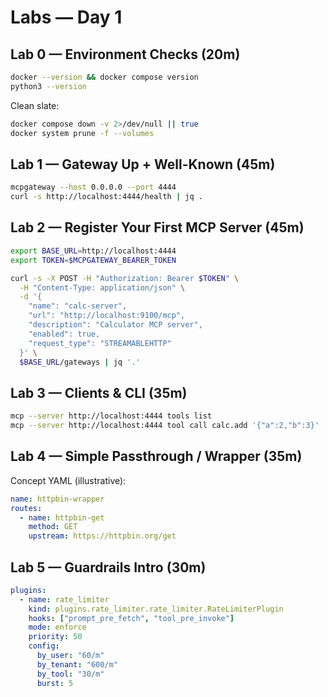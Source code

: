 
# Labs — Day 1

## Lab 0 — Environment Checks (20m)

```bash
docker --version && docker compose version
python3 --version
```

Clean slate:

```bash
docker compose down -v 2>/dev/null || true
docker system prune -f --volumes
```

## Lab 1 — Gateway Up + Well-Known (45m)

```bash
mcpgateway --host 0.0.0.0 --port 4444
curl -s http://localhost:4444/health | jq .
```

## Lab 2 — Register Your First MCP Server (45m)

```bash
export BASE_URL=http://localhost:4444
export TOKEN=$MCPGATEWAY_BEARER_TOKEN

curl -s -X POST -H "Authorization: Bearer $TOKEN" \
  -H "Content-Type: application/json" \
  -d '{
    "name": "calc-server",
    "url": "http://localhost:9100/mcp",
    "description": "Calculator MCP server",
    "enabled": true,
    "request_type": "STREAMABLEHTTP"
  }' \
  $BASE_URL/gateways | jq '.'
```

## Lab 3 — Clients & CLI (35m)

```bash
mcp --server http://localhost:4444 tools list
mcp --server http://localhost:4444 tool call calc.add '{"a":2,"b":3}'
```

## Lab 4 — Simple Passthrough / Wrapper (35m)

Concept YAML (illustrative):

```yaml
name: httpbin-wrapper
routes:
  - name: httpbin-get
    method: GET
    upstream: https://httpbin.org/get
```

## Lab 5 — Guardrails Intro (30m)

```yaml
plugins:
  - name: rate_limiter
    kind: plugins.rate_limiter.rate_limiter.RateLimiterPlugin
    hooks: ["prompt_pre_fetch", "tool_pre_invoke"]
    mode: enforce
    priority: 50
    config:
      by_user: "60/m"
      by_tenant: "600/m"
      by_tool: "30/m"
      burst: 5
```
